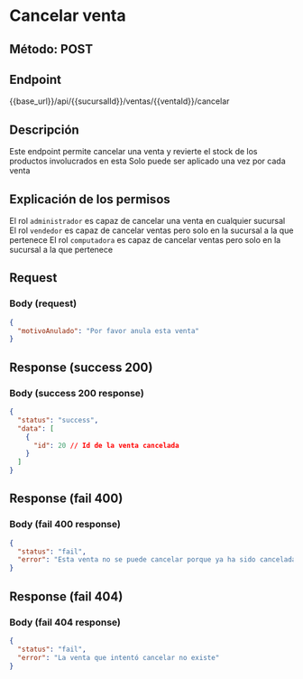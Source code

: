 # Cancelar venta

## Método: POST

## Endpoint

{{base_url}}/api/{{sucursalId}}/ventas/{{ventaId}}/cancelar

## Descripción

Este endpoint permite cancelar una venta y revierte el stock de los productos involucrados en esta
Solo puede ser aplicado una vez por cada venta

## Explicación de los permisos

El rol `administrador` es capaz de cancelar una venta en cualquier sucursal
El rol `vendedor` es capaz de cancelar ventas pero solo en la sucursal a la que pertenece
El rol `computadora` es capaz de cancelar ventas pero solo en la sucursal a la que pertenece

## Request

### Body (request)

```json
{
  "motivoAnulado": "Por favor anula esta venta"
}
```

## Response (success 200)

### Body (success 200 response)

```json
{
  "status": "success",
  "data": [
    {
      "id": 20 // Id de la venta cancelada
    }
  ]
}
```

## Response (fail 400)

### Body (fail 400 response)

```json
{
  "status": "fail",
  "error": "Esta venta no se puede cancelar porque ya ha sido cancelada"
}
```

## Response (fail 404)

### Body (fail 404 response)

```json
{
  "status": "fail",
  "error": "La venta que intentó cancelar no existe"
}
```
